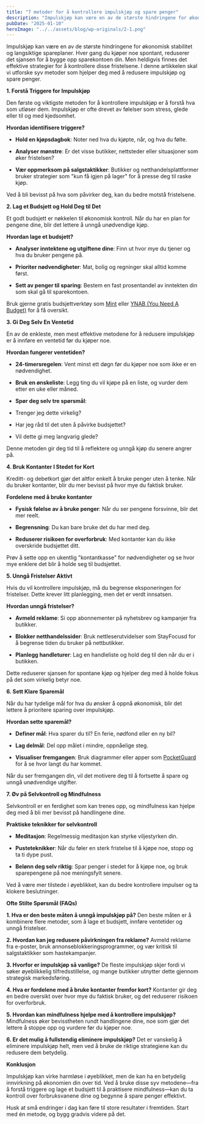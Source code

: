 ```yaml
---
title: "7 metoder for å kontrollere impulskjøp og spare penger"
description: "Impulskjøp kan være en av de største hindringene for økonomisk stabilitet og langsiktige spareplaner. Hver gang du kjøper noe spontant, reduserer det sjansen for å bygge opp sparekontoen din. Men heldigvis finnes det effektive strategier for å kontrollere disse fristelsene. I denne artikkelen skal vi utforske syv metoder som hjelper deg med å redusere impulskjøp &#8230; Read more"
pubDate: "2025-01-10"
heroImage: "../../assets/blog/wp-originals/2-1.png"
---
```


Impulskjøp kan være en av de største hindringene for økonomisk stabilitet og langsiktige spareplaner. Hver gang du kjøper noe spontant, reduserer det sjansen for å bygge opp sparekontoen din. Men heldigvis finnes det effektive strategier for å kontrollere disse fristelsene. I denne artikkelen skal vi utforske syv metoder som hjelper deg med å redusere impulskjøp og spare penger.

**1. Forstå Triggere for Impulskjøp**

Den første og viktigste metoden for å kontrollere impulskjøp er å forstå hva som utløser dem. Impulskjøp er ofte drevet av følelser som stress, glede eller til og med kjedsomhet.

**Hvordan identifisere triggere?**

- **Hold en kjøpsdagbok**: Noter ned hva du kjøpte, når, og hva du følte.

- **Analyser mønstre**: Er det visse butikker, nettsteder eller situasjoner som øker fristelsen?

- **Vær oppmerksom på salgstaktikker**: Butikker og netthandelsplattformer bruker strategier som "kun få igjen på lager" for å presse deg til raske kjøp.

Ved å bli bevisst på hva som påvirker deg, kan du bedre motstå fristelsene.

**2. Lag et Budsjett og Hold Deg til Det**

Et godt budsjett er nøkkelen til økonomisk kontroll. Når du har en plan for pengene dine, blir det lettere å unngå unødvendige kjøp.

**Hvordan lage et budsjett?**

- **Analyser inntektene og utgiftene dine**: Finn ut hvor mye du tjener og hva du bruker pengene på.

- **Prioriter nødvendigheter**: Mat, bolig og regninger skal alltid komme først.

- **Sett av penger til sparing**: Bestem en fast prosentandel av inntekten din som skal gå til sparekontoen.

Bruk gjerne gratis budsjettverktøy som [Mint](https://mint.intuit.com/) eller [YNAB (You Need A Budget)](https://www.youneedabudget.com/) for å få oversikt.

**3. Gi Deg Selv En Ventetid**

En av de enkleste, men mest effektive metodene for å redusere impulskjøp er å innføre en ventetid før du kjøper noe.

**Hvordan fungerer ventetiden?**

- **24-timersregelen**: Vent minst ett døgn før du kjøper noe som ikke er en nødvendighet.

- **Bruk en ønskeliste**: Legg ting du vil kjøpe på en liste, og vurder dem etter en uke eller måned.

- **Spør deg selv tre spørsmål**:

- Trenger jeg dette virkelig?

- Har jeg råd til det uten å påvirke budsjettet?

- Vil dette gi meg langvarig glede?

Denne metoden gir deg tid til å reflektere og unngå kjøp du senere angrer på.

**4. Bruk Kontanter I Stedet for Kort**

Kreditt- og debetkort gjør det altfor enkelt å bruke penger uten å tenke. Når du bruker kontanter, blir du mer bevisst på hvor mye du faktisk bruker.

**Fordelene med å bruke kontanter**

- **Fysisk følelse av å bruke penger**: Når du ser pengene forsvinne, blir det mer reelt.

- **Begrensning**: Du kan bare bruke det du har med deg.

- **Reduserer risikoen for overforbruk**: Med kontanter kan du ikke overskride budsjettet ditt.

Prøv å sette opp en ukentlig "kontantkasse" for nødvendigheter og se hvor mye enklere det blir å holde seg til budsjettet.

**5. Unngå Fristelser Aktivt**

Hvis du vil kontrollere impulskjøp, må du begrense eksponeringen for fristelser. Dette krever litt planlegging, men det er verdt innsatsen.

**Hvordan unngå fristelser?**

- **Avmeld reklame**: Si opp abonnementer på nyhetsbrev og kampanjer fra butikker.

- **Blokker netthandelssider**: Bruk nettleserutvidelser som StayFocusd for å begrense tiden du bruker på nettbutikker.

- **Planlegg handleturer**: Lag en handleliste og hold deg til den når du er i butikken.

Dette reduserer sjansen for spontane kjøp og hjelper deg med å holde fokus på det som virkelig betyr noe.

**6. Sett Klare Sparemål**

Når du har tydelige mål for hva du ønsker å oppnå økonomisk, blir det lettere å prioritere sparing over impulskjøp.

**Hvordan sette sparemål?**

- **Definer mål**: Hva sparer du til? En ferie, nødfond eller en ny bil?

- **Lag delmål**: Del opp målet i mindre, oppnåelige steg.

- **Visualiser fremgangen**: Bruk diagrammer eller apper som [PocketGuard](https://pocketguard.com/) for å se hvor langt du har kommet.

Når du ser fremgangen din, vil det motivere deg til å fortsette å spare og unngå unødvendige utgifter.

**7. Øv på Selvkontroll og Mindfulness**

Selvkontroll er en ferdighet som kan trenes opp, og mindfulness kan hjelpe deg med å bli mer bevisst på handlingene dine.

**Praktiske teknikker for selvkontroll**

- **Meditasjon**: Regelmessig meditasjon kan styrke viljestyrken din.

- **Pusteteknikker**: Når du føler en sterk fristelse til å kjøpe noe, stopp og ta ti dype pust.

- **Belønn deg selv riktig**: Spar penger i stedet for å kjøpe noe, og bruk sparepengene på noe meningsfylt senere.

Ved å være mer tilstede i øyeblikket, kan du bedre kontrollere impulser og ta klokere beslutninger.

**Ofte Stilte Spørsmål (FAQs)**

**1. Hva er den beste måten å unngå impulskjøp på?**
Den beste måten er å kombinere flere metoder, som å lage et budsjett, innføre ventetider og unngå fristelser.

**2. Hvordan kan jeg redusere påvirkningen fra reklame?**
Avmeld reklame fra e-poster, bruk annonseblokkeringsprogrammer, og vær kritisk til salgstaktikker som hastekampanjer.

**3. Hvorfor er impulskjøp så vanlige?**
De fleste impulskjøp skjer fordi vi søker øyeblikkelig tilfredsstillelse, og mange butikker utnytter dette gjennom strategisk markedsføring.

**4. Hva er fordelene med å bruke kontanter fremfor kort?**
Kontanter gir deg en bedre oversikt over hvor mye du faktisk bruker, og det reduserer risikoen for overforbruk.

**5. Hvordan kan mindfulness hjelpe med å kontrollere impulskjøp?**
Mindfulness øker bevisstheten rundt handlingene dine, noe som gjør det lettere å stoppe opp og vurdere før du kjøper noe.

**6. Er det mulig å fullstendig eliminere impulskjøp?**
Det er vanskelig å eliminere impulskjøp helt, men ved å bruke de riktige strategiene kan du redusere dem betydelig.

**Konklusjon**

Impulskjøp kan virke harmløse i øyeblikket, men de kan ha en betydelig innvirkning på økonomien din over tid. Ved å bruke disse syv metodene—fra å forstå triggere og lage et budsjett til å praktisere mindfulness—kan du ta kontroll over forbruksvanene dine og begynne å spare penger effektivt.

Husk at små endringer i dag kan føre til store resultater i fremtiden. Start med én metode, og bygg gradvis videre på det.